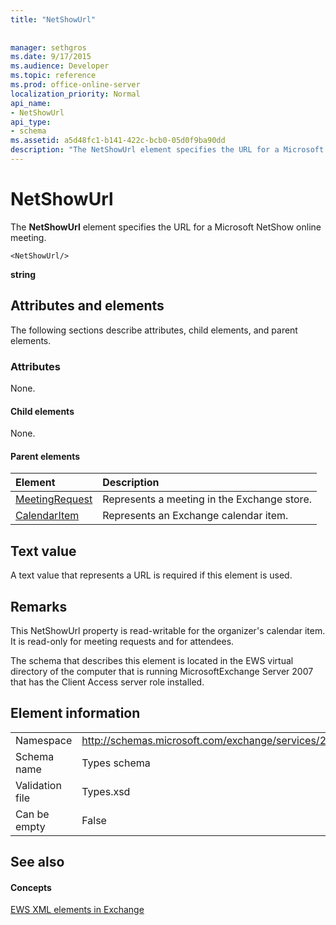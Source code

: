 ```yaml
---
title: "NetShowUrl"
 
 
manager: sethgros
ms.date: 9/17/2015
ms.audience: Developer
ms.topic: reference
ms.prod: office-online-server
localization_priority: Normal
api_name:
- NetShowUrl
api_type:
- schema
ms.assetid: a5d48fc1-b141-422c-bcb0-05d0f9ba90dd
description: "The NetShowUrl element specifies the URL for a Microsoft NetShow online meeting."
---
```


# NetShowUrl

The **NetShowUrl** element specifies the URL for a Microsoft NetShow online meeting. 
  
```
<NetShowUrl/>
```

 **string**
## Attributes and elements

The following sections describe attributes, child elements, and parent elements.
  
### Attributes

None.
  
#### Child elements

None.
  
#### Parent elements

|**Element**|**Description**|
|:-----|:-----|
|[MeetingRequest](meetingrequest.md) <br/> |Represents a meeting in the Exchange store.  <br/> |
|[CalendarItem](calendaritem.md) <br/> |Represents an Exchange calendar item.  <br/> |
   
## Text value

A text value that represents a URL is required if this element is used.
  
## Remarks

This NetShowUrl property is read-writable for the organizer's calendar item. It is read-only for meeting requests and for attendees.
  
The schema that describes this element is located in the EWS virtual directory of the computer that is running MicrosoftExchange Server 2007 that has the Client Access server role installed.
  
## Element information

|||
|:-----|:-----|
|Namespace  <br/> |http://schemas.microsoft.com/exchange/services/2006/types  <br/> |
|Schema name  <br/> |Types schema  <br/> |
|Validation file  <br/> |Types.xsd  <br/> |
|Can be empty  <br/> |False  <br/> |
   
## See also

#### Concepts

[EWS XML elements in Exchange](ews-xml-elements-in-exchange.md)

